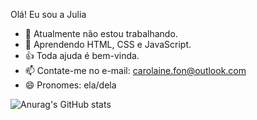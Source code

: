 Olá! Eu sou a Julia

- 🔭 Atualmente não estou trabalhando.
- 🌱 Aprendendo HTML, CSS e JavaScript.
- 👍 Toda ajuda é bem-vinda.
- 📫 Contate-me no e-mail: carolaine.fon@outlook.com
- 😄 Pronomes: ela/dela

![Anurag's GitHub stats](https://github-readme-stats.vercel.app/api?username=anuraghazra&show_icons=true&theme=radical)

